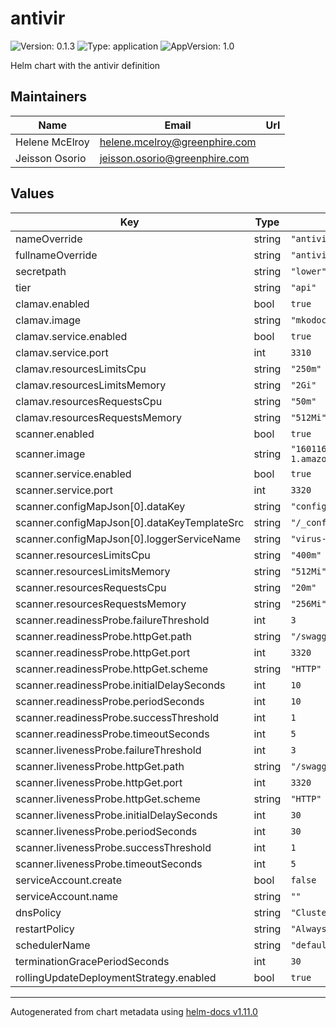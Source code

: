 # antivir

![Version: 0.1.3](https://img.shields.io/badge/Version-0.1.3-informational?style=flat-square) ![Type: application](https://img.shields.io/badge/Type-application-informational?style=flat-square) ![AppVersion: 1.0](https://img.shields.io/badge/AppVersion-1.0-informational?style=flat-square)

Helm chart with the antivir definition

## Maintainers

| Name | Email | Url |
| ---- | ------ | --- |
| Helene McElroy | <helene.mcelroy@greenphire.com> |  |
| Jeisson Osorio | <jeisson.osorio@greenphire.com> |  |

## Values

| Key | Type | Default | Description |
|-----|------|---------|-------------|
| nameOverride | string | `"antivir"` |  |
| fullnameOverride | string | `"antivir"` |  |
| secretpath | string | `"lower"` |  |
| tier | string | `"api"` |  |
| clamav.enabled | bool | `true` |  |
| clamav.image | string | `"mkodockx/docker-clamav"` |  |
| clamav.service.enabled | bool | `true` |  |
| clamav.service.port | int | `3310` |  |
| clamav.resourcesLimitsCpu | string | `"250m"` |  |
| clamav.resourcesLimitsMemory | string | `"2Gi"` |  |
| clamav.resourcesRequestsCpu | string | `"50m"` |  |
| clamav.resourcesRequestsMemory | string | `"512Mi"` |  |
| scanner.enabled | bool | `true` |  |
| scanner.image | string | `"160116585046.dkr.ecr.us-east-1.amazonaws.com/clincard/virusscanning:1.1.0"` |  |
| scanner.service.enabled | bool | `true` |  |
| scanner.service.port | int | `3320` |  |
| scanner.configMapJson[0].dataKey | string | `"config.json"` |  |
| scanner.configMapJson[0].dataKeyTemplateSrc | string | `"/_configmap.json.tpl"` |  |
| scanner.configMapJson[0].loggerServiceName | string | `"virus-scanningsvc"` |  |
| scanner.resourcesLimitsCpu | string | `"400m"` |  |
| scanner.resourcesLimitsMemory | string | `"512Mi"` |  |
| scanner.resourcesRequestsCpu | string | `"20m"` |  |
| scanner.resourcesRequestsMemory | string | `"256Mi"` |  |
| scanner.readinessProbe.failureThreshold | int | `3` |  |
| scanner.readinessProbe.httpGet.path | string | `"/swagger.json"` |  |
| scanner.readinessProbe.httpGet.port | int | `3320` |  |
| scanner.readinessProbe.httpGet.scheme | string | `"HTTP"` |  |
| scanner.readinessProbe.initialDelaySeconds | int | `10` |  |
| scanner.readinessProbe.periodSeconds | int | `10` |  |
| scanner.readinessProbe.successThreshold | int | `1` |  |
| scanner.readinessProbe.timeoutSeconds | int | `5` |  |
| scanner.livenessProbe.failureThreshold | int | `3` |  |
| scanner.livenessProbe.httpGet.path | string | `"/swagger.json"` |  |
| scanner.livenessProbe.httpGet.port | int | `3320` |  |
| scanner.livenessProbe.httpGet.scheme | string | `"HTTP"` |  |
| scanner.livenessProbe.initialDelaySeconds | int | `30` |  |
| scanner.livenessProbe.periodSeconds | int | `30` |  |
| scanner.livenessProbe.successThreshold | int | `1` |  |
| scanner.livenessProbe.timeoutSeconds | int | `5` |  |
| serviceAccount.create | bool | `false` |  |
| serviceAccount.name | string | `""` |  |
| dnsPolicy | string | `"ClusterFirst"` |  |
| restartPolicy | string | `"Always"` |  |
| schedulerName | string | `"default-scheduler"` |  |
| terminationGracePeriodSeconds | int | `30` |  |
| rollingUpdateDeploymentStrategy.enabled | bool | `true` |  |

----------------------------------------------
Autogenerated from chart metadata using [helm-docs v1.11.0](https://github.com/norwoodj/helm-docs/releases/v1.11.0)
